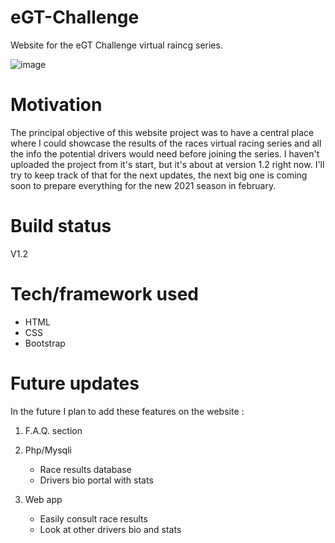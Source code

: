 # eGT-Challenge

Website for the eGT Challenge virtual raincg series.

![image](https://user-images.githubusercontent.com/73999978/98603971-f5e5d200-22b0-11eb-9b17-1a91611b883f.png)

# Motivation

The principal objective of this website project was to have a central place where I could showcase the results of the races virtual racing series and all the info the potential drivers would need before joining the series. I haven't uploaded the project from it's start, but it's about at version 1.2 right now. I'll try to keep track of that for the next updates, the next big one is coming soon to prepare everything for the new 2021 season in february.

# Build status

V1.2

# Tech/framework used

- HTML
- CSS
- Bootstrap

# Future updates

In the future I plan to add these features on the website : 

1. F.A.Q. section

2. Php/Mysqli
   - Race results database
   - Drivers bio portal with stats
   
3. Web app
   - Easily consult race results
   - Look at other drivers bio and stats
